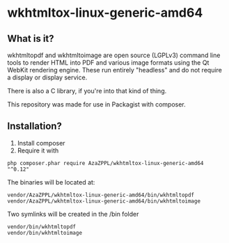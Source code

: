 # wkhtmltox-linux-generic-amd64
## What is it?
wkhtmltopdf and wkhtmltoimage are open source (LGPLv3) command line tools to render HTML into PDF and various image formats using the Qt WebKit rendering engine. These run entirely "headless" and do not require a display or display service.

There is also a C library, if you're into that kind of thing.

This repository was made for use in Packagist with composer.

## Installation?
1. Install composer
2. Require it with 
```
php composer.phar require AzaZPPL/wkhtmltox-linux-generic-amd64 "^0.12"
```

The binaries will be located at:
```
vendor/AzaZPPL/wkhtmltox-linux-generic-amd64/bin/wkhtmltopdf
vendor/AzaZPPL/wkhtmltox-linux-generic-amd64/bin/wkhtmltoimage
```

Two symlinks will be created in the /bin folder

```
vendor/bin/wkhtmltopdf
vendor/bin/wkhtmltoimage
```
